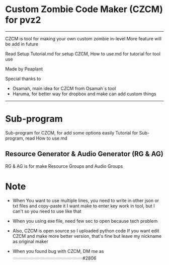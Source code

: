 # Custom Zombie Code Maker (CZCM) for pvz2
---
CZCM is tool for making your own custom zombie in-level
More feature will be add in future

Read Setup Tutorial.md for setup CZCM, How to use.md for tutorial for tool use

Made by Peaplant

Special thanks to
* Osamah, main idea for CZCM from Osamah`s tool
* Haruma, for better way for dropbox and make can add custom things

---

# Sub-program

Sub-program for CZCM, for add some options easily
Tutorial for Sub-program, read How to use.md

## Resource Generator & Audio Generator (RG & AG)

RG & AG is for make Resource Groups and Audio Groups

# Note

* When You want to use multiple lines, you need to write in other json or txt files and copy-paste it
  I want make to enter key work in tool, but I can't so you need to use like that

* When you using exe file, need few sec to open because tech problem

* Also, CZCM is open source so I uploaded python code
  If you want edit CZCM and make more better version, that's fine
  but leave my nickname as original maker

* When you found bug with CZCM, DM me as 𓄵𓄶𓄳𓄳𓄶𓄵𓄶𓄳𓄶𓄵𓄳𓄵𓄶#2806
